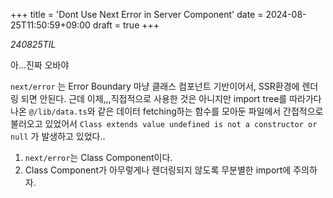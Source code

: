 +++
title = 'Dont Use Next Error in Server Component'
date = 2024-08-25T11:50:59+09:00
draft = true
+++

_240825TIL_

아...진짜 오바야

`next/error` 는 Error Boundary 마냥 클래스 컴포넌트 기반이어서, SSR환경에 렌더링 되면 안된다.
근데 이제,,,직접적으로 사용한 것은 아니지만 import tree를 따라가다 나온 `@/lib/data.ts`와 같은 데이터 fetching하는 함수를 모아둔 파일에서 간접적으로 불러오고 있었어서
`Class extends value undefined is not a constructor or null` 가 발생하고 있었다..

1. `next/error`는 Class Component이다.
2. Class Component가 아무렇게나 렌더링되지 않도록 무분별한 import에 주의하자.
